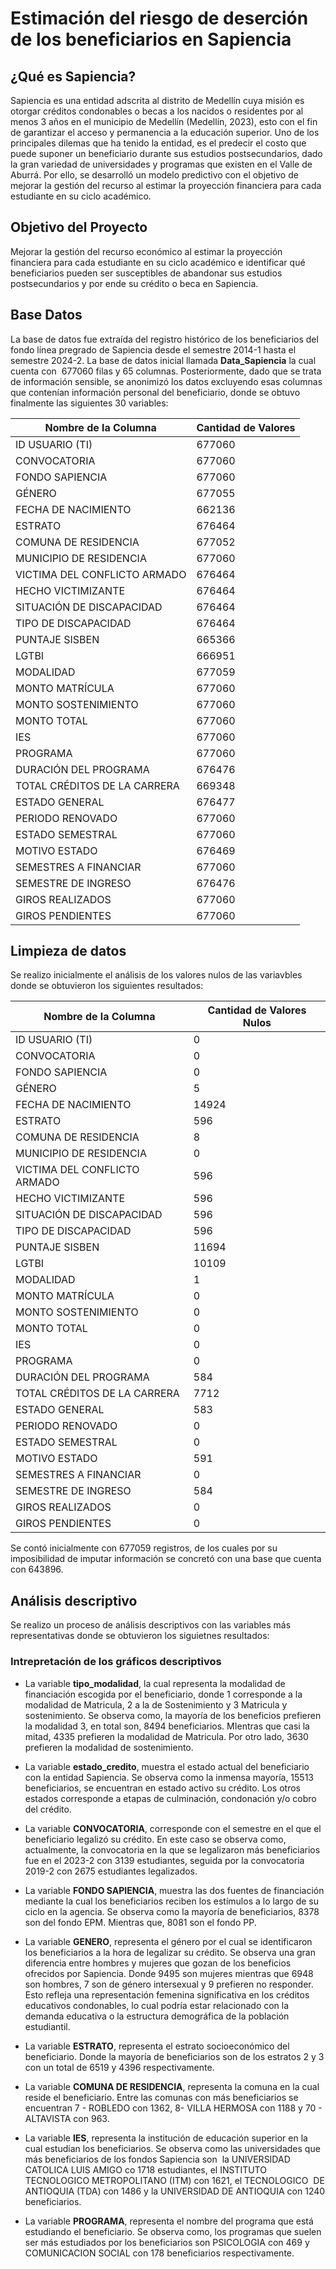# Estimación del riesgo de deserción de los beneficiarios en Sapiencia

## ¿Qué es Sapiencia?

Sapiencia es una entidad adscrita al distrito de Medellín cuya misión es otorgar créditos condonables o becas a los nacidos o residentes por al menos 3 años en el municipio de Medellín (Medellín, 2023), esto con el fin de garantizar el acceso y permanencia a la educación superior. Uno de los principales dilemas que ha tenido la entidad, es el predecir el costo que puede suponer un beneficiario durante sus estudios postsecundarios, dado la gran variedad de universidades y programas que existen en el Valle de Aburrá. Por ello, se desarrolló un modelo predictivo con el objetivo de mejorar la gestión del recurso al estimar la proyección financiera para cada estudiante en su ciclo académico.

## Objetivo del Proyecto

Mejorar la gestión del recurso económico al estimar la proyección financiera para cada estudiante en su ciclo académico e identificar qué beneficiarios pueden ser susceptibles de abandonar sus estudios postsecundarios y por ende su crédito o beca en Sapiencia.


## Base Datos

La base de datos fue extraída del registro histórico de los beneficiarios del fondo línea pregrado de Sapiencia desde el semestre 2014-1 hasta el semestre 2024-2. La base de datos inicial llamada __Data_Sapiencia__ la cual cuenta con  677060  filas y 65 columnas. Posteriormente, dado que se trata de información sensible, se anonimizó los datos excluyendo esas columnas que contenían información personal del beneficiario, donde se obtuvo finalmente las siguientes 30 variables:

| Nombre de la Columna           | Cantidad de Valores |
|--------------------------------|----------------------|
| ID USUARIO (TI)                | 677060              |
| CONVOCATORIA                   | 677060              |
| FONDO SAPIENCIA                | 677060              |
| GÉNERO                         | 677055              |
| FECHA DE NACIMIENTO            | 662136              |
| ESTRATO                        | 676464              |
| COMUNA DE RESIDENCIA           | 677052              |
| MUNICIPIO DE RESIDENCIA        | 677060              |
| VICTIMA DEL CONFLICTO ARMADO   | 676464              |
| HECHO VICTIMIZANTE             | 676464              |
| SITUACIÓN DE DISCAPACIDAD      | 676464              |
| TIPO DE DISCAPACIDAD           | 676464              |
| PUNTAJE SISBEN                 | 665366              |
| LGTBI                          | 666951              |
| MODALIDAD                      | 677059              |
| MONTO MATRÍCULA                | 677060              |
| MONTO SOSTENIMIENTO            | 677060              |
| MONTO TOTAL                    | 677060              |
| IES                            | 677060              |
| PROGRAMA                       | 677060              |
| DURACIÓN DEL PROGRAMA          | 676476              |
| TOTAL CRÉDITOS DE LA CARRERA   | 669348              |
| ESTADO GENERAL                 | 676477              |
| PERIODO RENOVADO               | 677060              |
| ESTADO SEMESTRAL               | 677060              |
| MOTIVO ESTADO                  | 676469              |
| SEMESTRES A FINANCIAR          | 677060              |
| SEMESTRE DE INGRESO            | 676476              |
| GIROS REALIZADOS               | 677060              |
| GIROS PENDIENTES               | 677060              |

## Limpieza de datos

Se realizo inicialmente el análisis de los valores nulos de las variavbles donde se obtuvieron los siguientes resultados:

| Nombre de la Columna           | Cantidad de Valores Nulos |
|--------------------------------|---------------------------|
| ID USUARIO (TI)                | 0                         |
| CONVOCATORIA                   | 0                         |
| FONDO SAPIENCIA                | 0                         |
| GÉNERO                         | 5                         |
| FECHA DE NACIMIENTO            | 14924                     |
| ESTRATO                        | 596                       |
| COMUNA DE RESIDENCIA           | 8                         |
| MUNICIPIO DE RESIDENCIA        | 0                         |
| VICTIMA DEL CONFLICTO ARMADO   | 596                       |
| HECHO VICTIMIZANTE             | 596                       |
| SITUACIÓN DE DISCAPACIDAD      | 596                       |
| TIPO DE DISCAPACIDAD           | 596                       |
| PUNTAJE SISBEN                 | 11694                     |
| LGTBI                          | 10109                     |
| MODALIDAD                      | 1                         |
| MONTO MATRÍCULA                | 0                         |
| MONTO SOSTENIMIENTO            | 0                         |
| MONTO TOTAL                    | 0                         |
| IES                            | 0                         |
| PROGRAMA                       | 0                         |
| DURACIÓN DEL PROGRAMA          | 584                       |
| TOTAL CRÉDITOS DE LA CARRERA   | 7712                      |
| ESTADO GENERAL                 | 583                       |
| PERIODO RENOVADO               | 0                         |
| ESTADO SEMESTRAL               | 0                         |
| MOTIVO ESTADO                  | 591                       |
| SEMESTRES A FINANCIAR          | 0                         |
| SEMESTRE DE INGRESO            | 584                       |
| GIROS REALIZADOS               | 0                         |
| GIROS PENDIENTES               | 0                         |

Se contó inicialmente con 677059 registros, de los cuales por su imposibilidad de imputar información se concretó con una base que cuenta con 643896. 

## Análisis descriptivo

Se realizo un proceso de análisis descriptivos con las variables más representativas donde se obtuvieron los siguietnes resultados:

### Intrepretación de los gráficos descriptivos

- La variable __tipo_modalidad__, la cual representa la modalidad de financiación escogida por el beneficiario, donde 1 corresponde a la modalidad de Matricula, 2 a la de Sostenimiento y 3 Matricula y sostenimiento. Se observa como, la mayoría de los beneficios prefieren la modalidad 3, en total son, 8494 beneficiarios. MIentras que casi la mitad, 4335 prefieren la modalidad de Matricula. Por otro lado, 3630 prefieren la modalidad de sostenimiento.

- La variable __estado_credito__, muestra el estado actual del beneficiario con la entidad Sapiencia. Se observa como la inmensa mayoría, 15513 beneficiarios, se encuentran en estado activo su crédito. Los otros estados corresponde a etapas de culminación, condonación y/o cobro del crédito.

- La variable __CONVOCATORIA__, corresponde con el semestre en el que el beneficiario legalizó su crédito. En este caso se observa como, actualmente, la convocatoria en la que se legalizaron más beneficiarios fue en el 2023-2 con 3139 estudiantes, seguida por la convocatoria 2019-2 con 2675 estudiantes legalizados.

- La variable __FONDO SAPIENCIA__, muestra las dos fuentes de financiación mediante la cual los beneficiarios reciben los estímulos a lo largo de su ciclo en la agencia. Se observa como la mayoría de beneficiarios, 8378 son del fondo EPM. Mientras que, 8081 son el fondo PP.

- La variable __GENERO__, representa el género por el cual se identificaron los beneficiarios a la hora de legalizar su crédito. Se observa una gran diferencia entre hombres y mujeres que gozan de los beneficios ofrecidos por Sapiencia. Donde 9495 son mujeres mientras que 6948 son hombres, 7 son de género intersexual y 9 prefieren no responder. Esto refleja una representación femenina significativa en los créditos educativos condonables, lo cual podría estar relacionado con la demanda educativa o la estructura demográfica de la población estudiantil.

- La variable __ESTRATO__, representa el estrato socioeconómico del beneficiario. Donde la mayoría de beneficiarios son de los estratos 2 y 3 con un total de 6519 y 4396 respectivamente.

- La variable __COMUNA DE RESIDENCIA__, representa la comuna en la cual reside el beneficiario. Entre las comunas con más beneficiarios se encuentran 7 - ROBLEDO con 1362, 8- VILLA HERMOSA con 1188 y 70 - ALTAVISTA con 963.

- La variable __IES__, representa la institución de educación superior en la cual estudian los beneficiarios. Se observa como las universidades que más beneficiarios de los fondos Sapiencia son  la UNIVERSIDAD CATOLICA LUIS AMIGO co 1718 estudiantes, el INSTITUTO TECNOLOGICO METROPOLITANO (ITM) con 1621, el TECNOLOGICO  DE ANTIOQUIA (TDA) con 1486 y la UNIVERSIDAD DE ANTIOQUIA con 1240 beneficiarios.

- La variable __PROGRAMA__, representa el nombre del programa que está estudiando el beneficiario. Se observa como, los programas que suelen ser más estudiados por los beneficiarios son PSICOLOGIA con 469 y COMUNICACION SOCIAL con 178 beneficiarios respectivamente.

